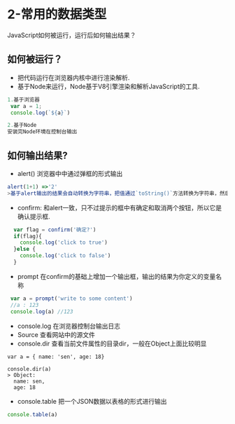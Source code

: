 # 2-常用的数据类型
JavaScript如何被运行，运行后如何输出结果？

## 如何被运行？
 - 把代码运行在浏览器内核中进行渲染解析.
 - 基于Node来运行，Node基于V8引擎渲染和解析JavaScript的工具.

 ```javascript
 1.基于浏览器
  var a = 1;
  console.log(`${a}`)
 
 2.基于Node
 安装完Node环境在控制台输出
 ```

## 如何输出结果?
- alert() 浏览器中中通过弹框的形式输出  

```javascript
alert(1+1) =>'2'
>基于alert输出的结果会自动转换为字符串，把值通过`toString()`方法转换为字符串，然后输出.
```
- confirm: 和alert一致，只不过提示的框中有确定和取消两个按钮，所以它是确认提示框.
```javascript
  var flag = confirm('确定?')
  if(flag){
    console.log('click to true')
  }else {
    console.log('click to false')
  }
```

- prompt 在confirm的基础上增加一个输出框，输出的结果为你定义的变量名称
```javascript
 var a = prompt('write to some content')
 //a : 123
 console.log(a) //123
```

- console.log 在浏览器控制台输出日志
- Source 查看网站中的源文件
- console.dir 查看当前文件属性的目录dir，一般在Object上面比较明显
```
var a = { name: 'sen', age: 18}

console.dir(a)
> Object: 
  name: sen,
  age: 18
```

- console.table
把一个JSON数据以表格的形式进行输出
```javascript
console.table(a)  
```